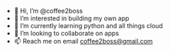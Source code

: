 - 👋 Hi, I’m @coffee2boss
- 👀 I’m interested in building my own app
- 🌱 I’m currently learning python and all things cloud
- 💞️ I’m looking to collaborate on apps
- 📫 Reach me on email coffee2boss@gmail.com

<!---
coffee2boss/coffee2boss is a ✨ special ✨ repository because its `README.md` (this file) appears on your GitHub profile.
You can click the Preview link to take a look at your changes.
--->
